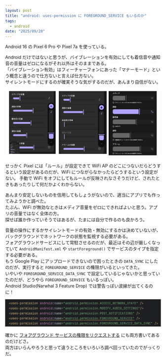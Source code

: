 ```yaml
---
layout: post
title: "android: uses-permission に FOREGROUND_SERVICE もいるのか"
tags:
  - android
date: "2025/09/28"
---
```


Android 16 の Pixel 6 Pro や Pixel 7a を使っている。

Android だけではないと思うが、バイブレーションを有効にしても着信音や通知音の音量はゼロになるがそれ以外はそのままである。  
「バイブレーション有効」はフィーチャーフォンにあった「マナーモード」という概念と違うので仕方ないと言えば仕方ない。  
サイレントモードにするのが確実そうな気がするのだが、あんまり自信がない。

![image](images/20250928a-1.png)

せっかく Pixel には「ルール」が設定できて WiFi AP のどこにつないだらどうするという設定があるのだが、WiFi につながらなかったらどうするという設定がない。
手動で WiFi をオフにしてもルールが反映されなさそうだけど、されたときもあったりして何だかよくわからない。

あんまり安定しないものを信用してもしょうがないので、適当にアプリでも作ってみようかと調べた。  
たぶん、WiFi が無効なときはメディア音量をゼロにできればよいと思う。アプリの音量ではなく全体の方。  
探せば誰か作っていそうではあるが、たまには自分で作るのも良かろう。

音量の操作にするかサイレントモードの有効・無効にするかは決めていないが、バックグラウンドでネットワークの状態を監視する必要がある。  
フォアグラウンドサービスにして常駐させるのだが、最近はその辺が厳しくなっていて `AndroidManifest.xml` や `startForeground()` でサービスのタイプを指定する必要がある。  
もう Google Play にアップロードできないので困ったときの `DATA_SYNC` にしたのだが、実行すると `FOREGROUND_SERVICE` の権限がいるといってきた。  
いやいや `FOREGROUND_SERVICE_DATA_SYNC` で設定しているじゃないかと思っていたのだが、どうやら `FOREGROUND_SERVICE` もいるっぽい。  
Android Studio(Narwhal 3 Feature Drop) では警告っぽい波線が出てくるのに！

![image](images/20250928a-2.png)

確かに [フォアグラウンド サービスの権限をリクエストする](https://developer.android.com/develop/background-work/services/fgs/declare?hl=ja#request-permissions) にも両方書いてあるのだけどさ。  
両方はいらんやろうと思って違うところをいろいろ調べ回っていたのでがっくりだ。
